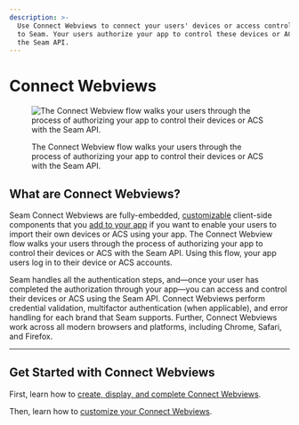```yaml
---
description: >-
  Use Connect Webviews to connect your users' devices or access control system
  to Seam. Your users authorize your app to control these devices or ACS with
  the Seam API.
---
```


# Connect Webviews

<figure><img src="../../../.gitbook/assets/connect-webview-cover.png" alt="The Connect Webview flow walks your users through the process of authorizing your app to control their devices or ACS with the Seam API."><figcaption><p>The Connect Webview flow walks your users through the process of authorizing your app to control their devices or ACS with the Seam API.</p></figcaption></figure>

## What are Connect Webviews?

Seam Connect Webviews are fully-embedded, [customizable](customizing-connect-webviews.md) client-side components that you [add to your app](embedding-a-connect-webview-in-your-app.md) if you want to enable your users to import their own devices or ACS using your app. The Connect Webview flow walks your users through the process of authorizing your app to control their devices or ACS with the Seam API. Using this flow, your app users log in to their device or ACS accounts.

Seam handles all the authentication steps, and—once your user has completed the authorization through your app—you can access and control their devices or ACS using the Seam API. Connect Webviews perform credential validation, multifactor authentication (when applicable), and error handling for each brand that Seam supports. Further, Connect Webviews work across all modern browsers and platforms, including Chrome, Safari, and Firefox.

***

## Get Started with Connect Webviews

First, learn how to [create, display, and complete Connect Webviews](connect-webview-process.md).

Then, learn how to [customize your Connect Webviews](customizing-connect-webviews.md).
